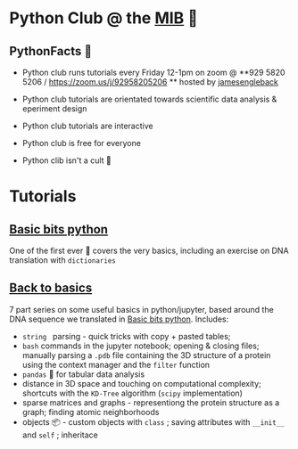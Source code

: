 # Python Club @ the [MIB](https://en.wikipedia.org/wiki/Manchester_Institute_of_Biotechnology) 🐍

## PythonFacts 🐍
- Python club runs tutorials every Friday 12-1pm on zoom @ **929 5820 5206 / https://zoom.us/j/92958205206 ** hosted by [jamesengleback](https://github.com/jamesengleback)

- Python club tutorials are orientated towards scientific data analysis & eperiment design
- Python club tutorials are interactive 
- Python club is free for everyone
- Python clib isn't a cult 🤫

# Tutorials
## [Basic bits python](https://github.com/UoMMIB/Python-Club/blob/master/Tutorials/BasicBitsPython.ipynb) 
One of the first ever 👶 covers the very basics, including an exercise on DNA translation with ```dictionaries```

## [Back to basics](https://github.com/UoMMIB/Python-Club/blob/master/Tutorials/BackToBasics.ipynb)
7 part series on some useful basics in python/jupyter, based around the DNA sequence we translated in [Basic bits python](https://github.com/UoMMIB/Python-Club/blob/master/Tutorials/BasicBitsPython.ipynb). Includes:
- ```string ``` parsing - quick tricks with copy + pasted tables; 
- ```bash``` commands in the jupyter notebook; opening & closing files; manually parsing a ```.pdb``` file containing the 3D structure of a protein using the context manager and the ```filter``` function
- ```pandas``` 🐼 for tabular data analysis 
- distance in 3D space and touching on computational complexity; shortcuts with the ```KD-Tree``` algorithm (```scipy``` implementation)
- sparse matrices and graphs - representiong the protein structure as a graph; finding atomic neighborhoods
- objects 📦 - custom objects with ```class``` ; saving attributes with ```__init__``` and ```self``` ; inheritace

